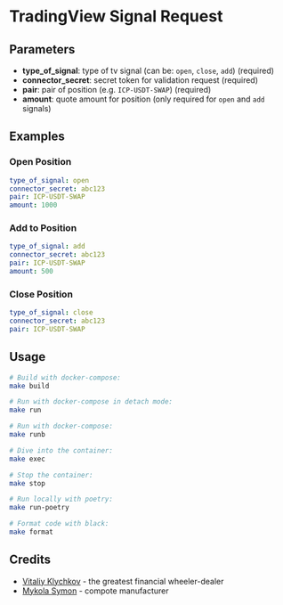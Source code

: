 # TradingView Signal Request

## Parameters

- **type_of_signal**: type of tv signal (can be: `open`, `close`, `add`) (required)
- **connector_secret**: secret token for validation request (required)
- **pair**: pair of position (e.g. `ICP-USDT-SWAP`) (required)
- **amount**: quote amount for position (only required for `open` and `add` signals)

## Examples

### Open Position

```yaml
type_of_signal: open
connector_secret: abc123
pair: ICP-USDT-SWAP
amount: 1000
```

### Add to Position

```yaml
type_of_signal: add
connector_secret: abc123
pair: ICP-USDT-SWAP
amount: 500
```

### Close Position

```yaml
type_of_signal: close
connector_secret: abc123
pair: ICP-USDT-SWAP
```

## Usage

```bash
# Build with docker-compose:
make build

# Run with docker-compose in detach mode:
make run

# Run with docker-compose:
make runb

# Dive into the container:
make exec

# Stop the container:
make stop

# Run locally with poetry:
make run-poetry

# Format code with black:
make format
```

## Credits

- [Vitaliy Klychkov](https://github.com/vitassuper) - the greatest financial wheeler-dealer
- [Mykola Symon](https://github.com/andinoriel) - compote manufacturer
